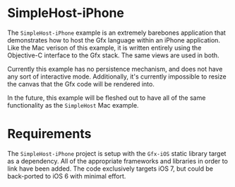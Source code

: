 SimpleHost-iPhone
=================

The `SimpleHost-iPhone` example is an extremely barebones application that demonstrates how to host the Gfx language within an iPhone application. Like the Mac verison of this example, it is written entirely using the Objective-C interface to the Gfx stack. The same views are used in both.

Currently this example has no persistence mechanism, and does not have any sort of interactive mode. Additionally, it's currently impossible to resize the canvas that the Gfx code will be rendered into.

In the future, this example will be fleshed out to have all of the same functionality as the `SimpleHost` Mac example.

Requirements
============

The `SimpleHost-iPhone` project is setup with the `Gfx-iOS` static library target as a dependency. All of the appropriate frameworks and libraries in order to link have been added. The code exclusively targets iOS 7, but could be back-ported to iOS 6 with minimal effort.